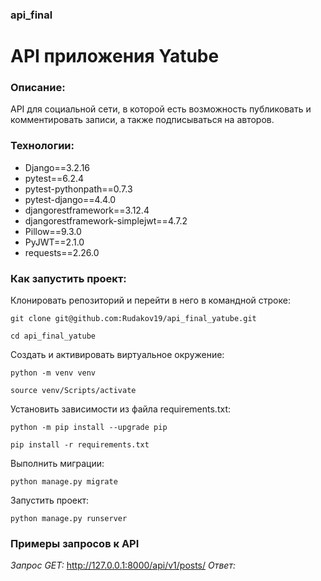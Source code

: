 ### api_final
# API приложения Yatube
### Описание:
API для социальной сети, в которой есть возможность публиковать и комментировать записи, а также подписываться на авторов.
### Технологии:
- Django==3.2.16
- pytest==6.2.4
- pytest-pythonpath==0.7.3
- pytest-django==4.4.0
- djangorestframework==3.12.4
- djangorestframework-simplejwt==4.7.2
- Pillow==9.3.0
- PyJWT==2.1.0
- requests==2.26.0
### Как запустить проект:

Клонировать репозиторий и перейти в него в командной строке:

```
git clone git@github.com:Rudakov19/api_final_yatube.git
```

```
cd api_final_yatube
```

Cоздать и активировать виртуальное окружение:

```
python -m venv venv
```

```
source venv/Scripts/activate
```

Установить зависимости из файла requirements.txt:

```
python -m pip install --upgrade pip
```

```
pip install -r requirements.txt
```

Выполнить миграции:

```
python manage.py migrate
```

Запустить проект:

```
python manage.py runserver
```
### Примеры запросов к API
_Запрос GET:_
http://127.0.0.1:8000/api/v1/posts/
_Ответ:_

